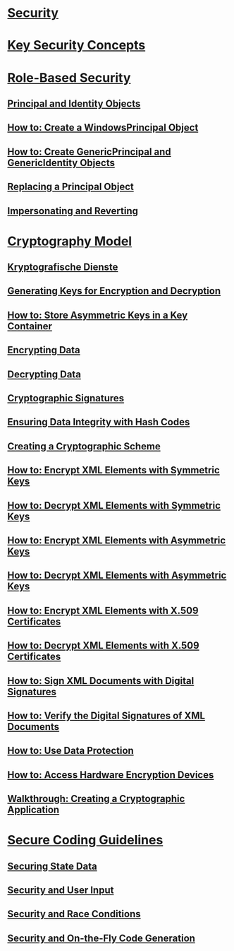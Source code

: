 # [Security](index.md)
# [Key Security Concepts](key-security-concepts.md)
# [Role-Based Security](role-based-security.md)
## [Principal and Identity Objects](principal-and-identity-objects.md)
## [How to: Create a WindowsPrincipal Object](how-to-create-a-windowsprincipal-object.md)
## [How to: Create GenericPrincipal and GenericIdentity Objects](how-to-create-genericprincipal-and-genericidentity-objects.md)
## [Replacing a Principal Object](replacing-a-principal-object.md)
## [Impersonating and Reverting](impersonating-and-reverting.md)
# [Cryptography Model](cryptography-model.md)
## [Kryptografische Dienste](cryptographic-services.md)
## [Generating Keys for Encryption and Decryption](generating-keys-for-encryption-and-decryption.md)
## [How to: Store Asymmetric Keys in a Key Container](how-to-store-asymmetric-keys-in-a-key-container.md)
## [Encrypting Data](encrypting-data.md)
## [Decrypting Data](decrypting-data.md)
## [Cryptographic Signatures](cryptographic-signatures.md)
## [Ensuring Data Integrity with Hash Codes](ensuring-data-integrity-with-hash-codes.md)
## [Creating a Cryptographic Scheme](creating-a-cryptographic-scheme.md)
## [How to: Encrypt XML Elements with Symmetric Keys](how-to-encrypt-xml-elements-with-symmetric-keys.md)
## [How to: Decrypt XML Elements with Symmetric Keys](how-to-decrypt-xml-elements-with-symmetric-keys.md)
## [How to: Encrypt XML Elements with Asymmetric Keys](how-to-encrypt-xml-elements-with-asymmetric-keys.md)
## [How to: Decrypt XML Elements with Asymmetric Keys](how-to-decrypt-xml-elements-with-asymmetric-keys.md)
## [How to: Encrypt XML Elements with X.509 Certificates](how-to-encrypt-xml-elements-with-x-509-certificates.md)
## [How to: Decrypt XML Elements with X.509 Certificates](how-to-decrypt-xml-elements-with-x-509-certificates.md)
## [How to: Sign XML Documents with Digital Signatures](how-to-sign-xml-documents-with-digital-signatures.md)
## [How to: Verify the Digital Signatures of XML Documents](how-to-verify-the-digital-signatures-of-xml-documents.md)
## [How to: Use Data Protection](how-to-use-data-protection.md)
## [How to: Access Hardware Encryption Devices](how-to-access-hardware-encryption-devices.md)
## [Walkthrough: Creating a Cryptographic Application](walkthrough-creating-a-cryptographic-application.md)
# [Secure Coding Guidelines](secure-coding-guidelines.md)
## [Securing State Data](securing-state-data.md)
## [Security and User Input](security-and-user-input.md)
## [Security and Race Conditions](security-and-race-conditions.md)
## [Security and On-the-Fly Code Generation](security-and-on-the-fly-code-generation.md)
